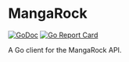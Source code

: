 # MangaRock

[![GoDoc](https://godoc.org/github.com/bakerolls/mangarock?status.svg)](https://godoc.org/github.com/bakerolls/mangarock)
[![Go Report Card](https://goreportcard.com/badge/github.com/bakerolls/mangarock)](https://goreportcard.com/report/github.com/bakerolls/mangarock)

A Go client for the MangaRock API.
